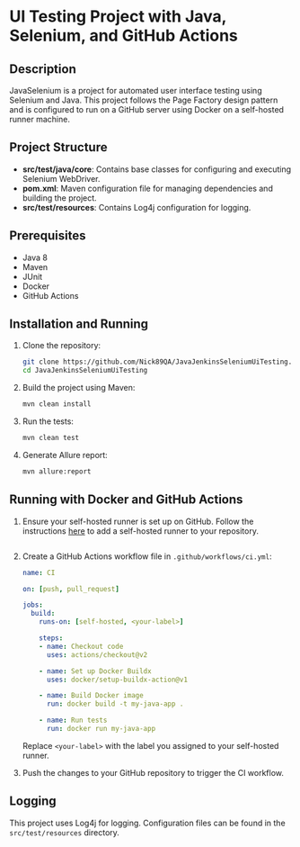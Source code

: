 # UI Testing Project with Java, Selenium, and GitHub Actions

## Description

JavaSelenium is a project for automated user interface testing using Selenium and Java. This project follows the Page Factory design pattern and is configured to run on a GitHub server using Docker on a self-hosted runner machine.

## Project Structure

- **src/test/java/core**: Contains base classes for configuring and executing Selenium WebDriver.
- **pom.xml**: Maven configuration file for managing dependencies and building the project.
- **src/test/resources**: Contains Log4j configuration for logging.

## Prerequisites

- Java 8
- Maven
- JUnit
- Docker
- GitHub Actions

## Installation and Running

1. Clone the repository:
    ```sh
    git clone https://github.com/Nick89QA/JavaJenkinsSeleniumUiTesting.git
    cd JavaJenkinsSeleniumUiTesting
    ```

2. Build the project using Maven:
    ```sh
    mvn clean install
    ```

3. Run the tests:
    ```sh
    mvn clean test
    ```
4. Generate Allure report:
    ```sh
    mvn allure:report
    ```

## Running with Docker and GitHub Actions

1. Ensure your self-hosted runner is set up on GitHub. Follow the instructions [here](https://docs.github.com/en/actions/hosting-your-own-runners/adding-self-hosted-runners) to add a self-hosted runner to your repository.


    ```

1. Create a GitHub Actions workflow file in `.github/workflows/ci.yml`:
    ```yaml
    name: CI

    on: [push, pull_request]

    jobs:
      build:
        runs-on: [self-hosted, <your-label>]

        steps:
        - name: Checkout code
          uses: actions/checkout@v2

        - name: Set up Docker Buildx
          uses: docker/setup-buildx-action@v1

        - name: Build Docker image
          run: docker build -t my-java-app .

        - name: Run tests
          run: docker run my-java-app
    ```

   Replace `<your-label>` with the label you assigned to your self-hosted runner.

2. Push the changes to your GitHub repository to trigger the CI workflow.

## Logging

This project uses Log4j for logging. Configuration files can be found in the `src/test/resources` directory.
